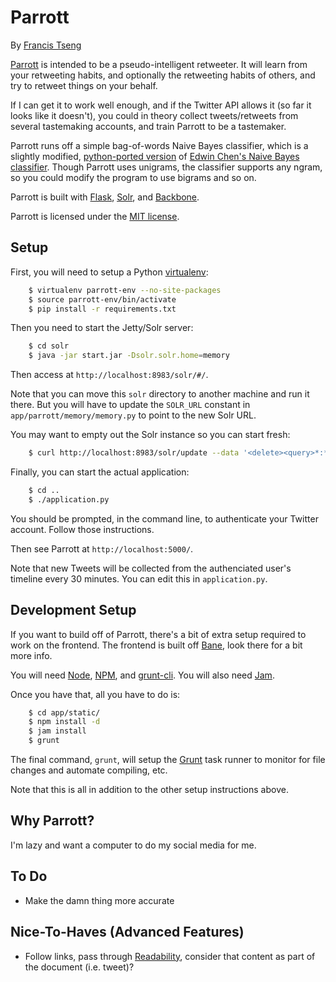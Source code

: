 Parrott
=======
By [Francis Tseng](http://supermedes.com)

[Parrott](http://supermedes.com/labs/parrott/) is intended to be a pseudo-intelligent retweeter. It will learn
from your retweeting habits, and optionally the retweeting habits of
others, and try to retweet things on your behalf.

If I can get it to work well enough, and if the Twitter API allows it
(so far it looks like it doesn't), you could in theory collect
tweets/retweets from several tastemaking accounts, and train Parrott to
be a tastemaker.

Parrott runs off a simple bag-of-words Naive Bayes classifier, which is
a slightly modified, [python-ported
version](https://github.com/ftzeng/naivebayes) of [Edwin Chen's Naive Bayes
classifier](http://goo.gl/uLmBf). Though Parrott uses unigrams, the
classifier supports any ngram, so you could modify the program to use
bigrams and so on.

Parrott is built with [Flask](http://flask.pocoo.org/), [Solr](https://lucene.apache.org/solr/), and [Backbone](http://backbonejs.org/).

Parrott is licensed under the [MIT
license](https://github.com/ftzeng/parrott/blob/master/LICENSE.txt).

## Setup
First, you will need to setup a Python
[virtualenv](http://www.virtualenv.org/en/latest/):
``` bash
    $ virtualenv parrott-env --no-site-packages
    $ source parrott-env/bin/activate
    $ pip install -r requirements.txt
```

Then you need to start the Jetty/Solr server:
``` bash
    $ cd solr
    $ java -jar start.jar -Dsolr.solr.home=memory
```
Then access at `http://localhost:8983/solr/#/`.

Note that you can move this `solr` directory to another machine and run
it there. But you will have to update the `SOLR_URL` constant in
`app/parrott/memory/memory.py` to point to the new Solr URL.

You may want to empty out the Solr instance so you can start fresh:
``` bash
    $ curl http://localhost:8983/solr/update --data '<delete><query>*:*</query></delete>' -H 'Content-type:text/xml; charset=utf-8'; curl http://localhost:8983/solr/update --data '<commit/>' -H 'Content-type:text/xml; charset=utf-8'"
```

Finally, you can start the actual application:
``` bash
    $ cd ..
    $ ./application.py
```

You should be prompted, in the command line, to authenticate your
Twitter account. Follow those instructions.

Then see Parrott at `http://localhost:5000/`.

Note that new Tweets will be collected from the authenciated user's
timeline every 30 minutes. You can edit this in `application.py`.


## Development Setup
If you want to build off of Parrott, there's a bit of extra setup required to
work on the frontend. The frontend is built off
[Bane](https://github.com/ftzeng/bane), look there for a bit more info.

You will need [Node](http://nodejs.org/), 
[NPM](https://npmjs.org/), and
[grunt-cli](https://github.com/gruntjs/grunt-cli). You will also need [Jam](http://jamjs.org/).

Once you have that, all you have to do is:
``` bash
    $ cd app/static/
    $ npm install -d
    $ jam install
    $ grunt
```
The final command, `grunt`, will setup the [Grunt](http://gruntjs.com/) task runner to monitor for file changes and automate compiling, etc.

Note that this is all in addition to the other setup instructions above.

## Why Parrott?
I'm lazy and want a computer to do my social media for me.


## To Do
* Make the damn thing more accurate

## Nice-To-Haves (Advanced Features)
* Follow links, pass through
	[Readability](https://github.com/buriy/python-readability), consider
	that content as part of the document (i.e. tweet)?